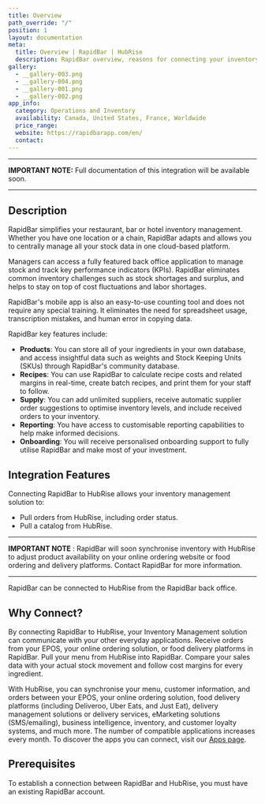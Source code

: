 ```yaml
---
title: Overview
path_override: "/"
position: 1
layout: documentation
meta:
  title: Overview | RapidBar | HubRise
  description: RapidBar overview, reasons for connecting your inventory management solution to HubRise and summary of integrated features. Synchronise your data between your apps.
gallery:
  - __gallery-003.png
  - __gallery-004.png
  - __gallery-001.png
  - __gallery-002.png
app_info:
  category: Operations and Inventory
  availability: Canada, United States, France, Worldwide
  price_range:
  website: https://rapidbarapp.com/en/
  contact:
---
```


---

**IMPORTANT NOTE:** Full documentation of this integration will be available soon.

---

## Description

RapidBar simplifies your restaurant, bar or hotel inventory management. Whether you have one location or a chain, RapidBar adapts and allows you to centrally manage all your stock data in one cloud-based platform.

Managers can access a fully featured back office application to manage stock and track key performance indicators (KPIs). RapidBar eliminates common inventory challenges such as stock shortages and surplus, and helps to stay on top of cost fluctuations and labor shortages.

RapidBar's mobile app is also an easy-to-use counting tool and does not require any special training. It eliminates the need for spreadsheet usage, transcription mistakes, and human error in copying data.

RapidBar key features include:

- **Products**: You can store all of your ingredients in your own database, and access insightful data such as weights and Stock Keeping Units (SKUs) through RapidBar's community database.
- **Recipes**: You can use RapidBar to calculate recipe costs and related margins in real-time, create batch recipes, and print them for your staff to follow.
- **Supply**: You can add unlimited suppliers, receive automatic supplier order suggestions to optimise inventory levels, and include received orders to your inventory.
- **Reporting**: You have access to customisable reporting capabilities to help make informed decisions.
- **Onboarding**: You will receive personalised onboarding support to fully utilise RapidBar and make most of your investment.

## Integration Features

Connecting RapidBar to HubRise allows your inventory management solution to:

- Pull orders from HubRise, including order status.
- Pull a catalog from HubRise.

---

**IMPORTANT NOTE** : RapidBar will soon synchronise inventory with HubRise to adjust product availability on your online ordering website or food ordering and delivery platforms. Contact RapidBar for more information.

---

RapidBar can be connected to HubRise from the RapidBar back office.

## Why Connect?

By connecting RapidBar to HubRise, your Inventory Management solution can communicate with your other everyday applications. Receive orders from your EPOS, your online ordering solution, or food delivery platforms in RapidBar. Pull your menu from HubRise into RapidBar. Compare your sales data with your actual stock movement and follow cost margins for every ingredient.

With HubRise, you can synchronise your menu, customer information, and orders between your EPOS, your online ordering solution, food delivery platforms (including Deliveroo, Uber Eats, and Just Eat), delivery management solutions or delivery services, eMarketing solutions (SMS/emailing), business intelligence, inventory, and customer loyalty systems, and much more. The number of compatible applications increases every month. To discover the apps you can connect, visit our [Apps page](/apps).

## Prerequisites

To establish a connection between RapidBar and HubRise, you must have an existing RapidBar account.
